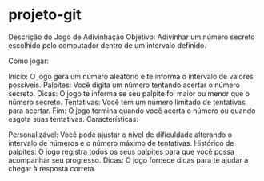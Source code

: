 # projeto-git
Descrição do Jogo de Adivinhação
Objetivo: Adivinhar um número secreto escolhido pelo computador dentro de um intervalo definido.

Como jogar:

Início: O jogo gera um número aleatório e te informa o intervalo de valores possíveis.
Palpites: Você digita um número tentando acertar o número secreto.
Dicas: O jogo te informa se seu palpite foi maior ou menor que o número secreto.
Tentativas: Você tem um número limitado de tentativas para acertar.
Fim: O jogo termina quando você acerta o número ou quando esgota suas tentativas.
Características:

Personalizável: Você pode ajustar o nível de dificuldade alterando o intervalo de números e o número máximo de tentativas.
Histórico de palpites: O jogo registra todos os seus palpites para que você possa acompanhar seu progresso.
Dicas: O jogo fornece dicas para te ajudar a chegar à resposta correta.
